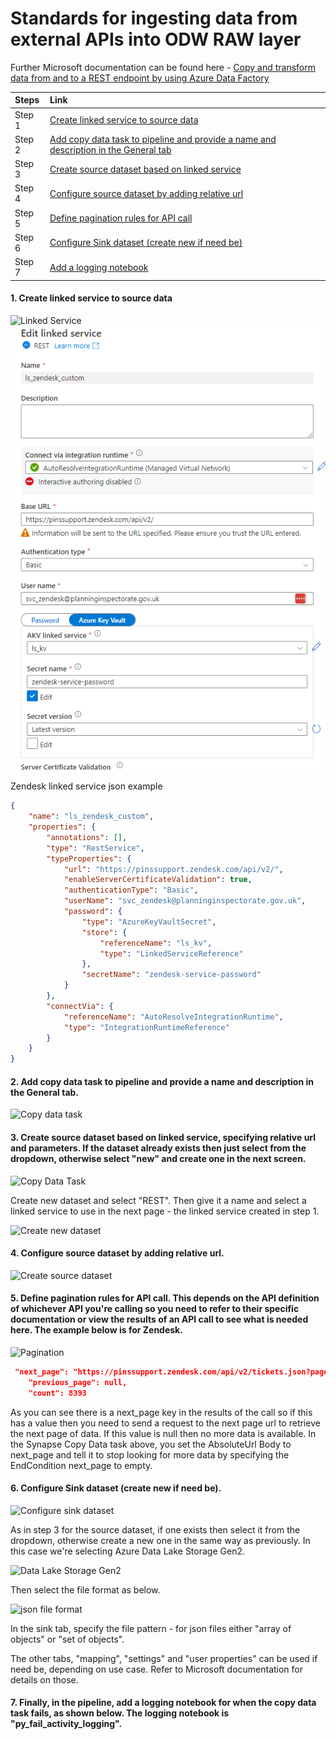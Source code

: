 # Standards for ingesting data from external APIs into ODW RAW layer

Further Microsoft documentation can be found here - [Copy and transform data from and to a REST endpoint by using Azure Data Factory](https://learn.microsoft.com/en-us/azure/data-factory/connector-rest?tabs=data-factory)  

| Steps         |Link                                               |  
| :------------|:-------------------------------------|  
| Step 1        | [Create linked service to source data](#1-create-linked-service-to-source-data)                                       |  
| Step 2        | [Add copy data task to pipeline and provide a name and description in the General tab](#2-add-copy-data-task-to-pipeline-and-provide-a-name-and-description-in-the-general-tab)                                                       |  
| Step 3        |[Create source dataset based on linked service](#3-create-source-dataset-based-on-linked-service-specifying-relative-url-and-parameters-if-the-dataset-already-exists-then-just-select-from-the-dropdown-otherwise-select-new-and-create-one-in-the-next-screen)                                                         |  
| Step 4        | [Configure source dataset by adding relative url](#4-configure-source-dataset-by-adding-relative-url)                                                        |  
| Step 5        | [Define pagination rules for API call](#5-define-pagination-rules-for-api-call-this-depends-on-the-api-definition-of-whichever-api-youre-calling-so-you-need-to-refer-to-their-specific-documentation-or-view-the-results-of-an-api-call-to-see-what-is-needed-here-the-example-below-is-for-zendesk)                                                      |  
| Step 6        | [Configure Sink dataset (create new if need be)](#6-configure-sink-dataset-create-new-if-need-be)                                                        |  
| Step 7        | [Add a logging notebook](#7-finally-in-the-pipeline-add-a-logging-notebook-for-when-the-copy-data-task-fails-as-shown-below-the-logging-notebook-is-py_fail_activity_logging)                                                       |  
 

#### 1. Create linked service to source data  

![Linked Service](../images/linkedService.png "Linked Service")   
![test](../../images/linkedService.png)

Zendesk linked service json example  

```json
{
    "name": "ls_zendesk_custom",
    "properties": {
        "annotations": [],
        "type": "RestService",
        "typeProperties": {
            "url": "https://pinssupport.zendesk.com/api/v2/",
            "enableServerCertificateValidation": true,
            "authenticationType": "Basic",
            "userName": "svc_zendesk@planninginspectorate.gov.uk",
            "password": {
                "type": "AzureKeyVaultSecret",
                "store": {
                    "referenceName": "ls_kv",
                    "type": "LinkedServiceReference"
                },
                "secretName": "zendesk-service-password"
            }
        },
        "connectVia": {
            "referenceName": "AutoResolveIntegrationRuntime",
            "type": "IntegrationRuntimeReference"
        }
    }
}
```

#### 2. Add copy data task to pipeline and provide a name and description in the General tab.    

![Copy data task](../images/copy_data_task.png)

#### 3. Create source dataset based on linked service, specifying relative url and parameters. If the dataset already exists then just select from the dropdown, otherwise select "new" and create one in the next screen.  

![Copy Data Task](../images/source_dataset.png)  

Create new dataset and select "REST". Then give it a name and select a linked service to use in the next page - the linked service created in step 1.  

![Create new dataset](../images/create_new_dataset.png)

#### 4. Configure source dataset by adding relative url.  

![Create source dataset](../images/relative_url.png)  

#### 5. Define pagination rules for API call. This depends on the API definition of whichever API you're calling so you need to refer to their specific documentation or view the results of an API call to see what is needed here. The example below is for Zendesk.  

![Pagination](../images/pagination.png)  

```json
 "next_page": "https://pinssupport.zendesk.com/api/v2/tickets.json?page=2",
    "previous_page": null,
    "count": 8393
```
As you can see there is a next_page key in the results of the call so if this has a value then you need to send a request to the next page url to retrieve the next page of data. If this value is null then no more data is available. In the Synapse Copy Data task above, you set the AbsoluteUrl Body to next_page and tell it to stop looking for more data by specifying the EndCondition next_page to empty.  

#### 6. Configure Sink dataset (create new if need be).  

![Configure sink dataset](../images/sink_dataset.png)  

As in step 3 for the source dataset, if one exists then select it from the dropdown, otherwise create a new one in the same way as previously. In this case we're selecting Azure Data Lake Storage Gen2.  

![Data Lake Storage Gen2](../images/datalake_storage_gen2.png)  

Then select the file format as below.  

![json file format](../images/json_file_format.png)  

In the sink tab, specify the file pattern - for json files either "array of objects" or "set of objects".  

The other tabs, "mapping", "settings" and "user properties" can be used if need be, depending on use case. Refer to Microsoft documentation for details on those.   

#### 7. Finally, in the pipeline, add a logging notebook for when the copy data task fails, as shown below. The logging notebook is "py_fail_activity_logging". 
